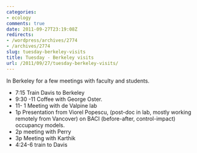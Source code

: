 ```yaml
---
categories:
- ecology
comments: true
date: 2011-09-27T23:19:08Z
redirects:
- /wordpress/archives/2774
- /archives/2774
slug: tuesday-berkeley-visits
title: Tuesday - Berkeley visits
url: /2011/09/27/tuesday-berkeley-visits/
---
```


In Berkeley for a few meetings with faculty and students.

  * 7:15 Train Davis to Berkeley
  * 9:30 -11 Coffee with George Oster.
  * 11- 1 Meeting with de Valpine lab
  * 1p Presentation from Viorel Popescu, (post-doc in lab, mostly working remotely from Vancover) on BACI (before-after, control-impact) occupancy models.
  * 2p meeting with Perry
  * 3p Meeting with Karthik
  * 4:24-6 train to Davis

